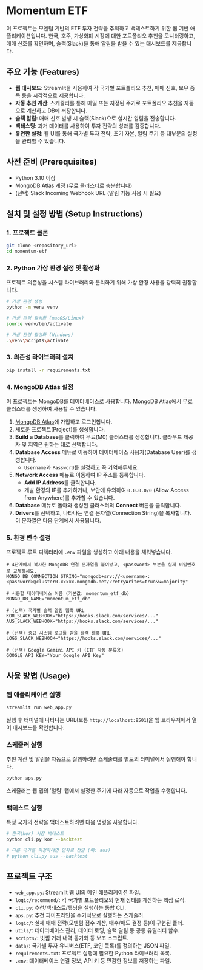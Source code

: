 # Momentum ETF

이 프로젝트는 모멘텀 기반의 ETF 투자 전략을 추적하고 백테스트하기 위한 웹 기반 애플리케이션입니다. 한국, 호주, 가상화폐 시장에 대한 포트폴리오 추천을 모니터링하고, 매매 신호를 확인하며, 슬랙(Slack)을 통해 알림을 받을 수 있는 대시보드를 제공합니다.

## 주요 기능 (Features)

*   **웹 대시보드**: Streamlit을 사용하여 각 국가별 포트폴리오 추천, 매매 신호, 보유 종목 등을 시각적으로 제공합니다.
*   **자동 추천 계산**: 스케줄러를 통해 매일 또는 지정된 주기로 포트폴리오 추천을 자동으로 계산하고 DB에 저장합니다.
*   **슬랙 알림**: 매매 신호 발생 시 슬랙(Slack)으로 실시간 알림을 전송합니다.
*   **백테스팅**: 과거 데이터를 사용하여 투자 전략의 성과를 검증합니다.
*   **유연한 설정**: 웹 UI를 통해 국가별 투자 전략, 초기 자본, 알림 주기 등 대부분의 설정을 관리할 수 있습니다.

## 사전 준비 (Prerequisites)

*   Python 3.10 이상
*   MongoDB Atlas 계정 (무료 클러스터로 충분합니다)
*   (선택) Slack Incoming Webhook URL (알림 기능 사용 시 필요)

## 설치 및 설정 방법 (Setup Instructions)

### 1. 프로젝트 클론

```bash
git clone <repository_url>
cd momentum-etf
```

### 2. Python 가상 환경 설정 및 활성화

프로젝트 의존성을 시스템 라이브러리와 분리하기 위해 가상 환경 사용을 강력히 권장합니다.

```bash
# 가상 환경 생성
python -m venv venv

# 가상 환경 활성화 (macOS/Linux)
source venv/bin/activate

# 가상 환경 활성화 (Windows)
.\venv\Scripts\activate
```

### 3. 의존성 라이브러리 설치

```bash
pip install -r requirements.txt
```

### 4. MongoDB Atlas 설정

이 프로젝트는 MongoDB를 데이터베이스로 사용합니다. MongoDB Atlas에서 무료 클러스터를 생성하여 사용할 수 있습니다.

1.  [MongoDB Atlas](https://www.mongodb.com/cloud/atlas)에 가입하고 로그인합니다.
2.  새로운 프로젝트(Project)를 생성합니다.
3.  **Build a Database**를 클릭하여 무료(M0) 클러스터를 생성합니다. 클라우드 제공자 및 지역은 원하는 대로 선택합니다.
4.  **Database Access** 메뉴로 이동하여 데이터베이스 사용자(Database User)를 생성합니다.
    *   `Username`과 `Password`를 설정하고 꼭 기억해두세요.
5.  **Network Access** 메뉴로 이동하여 IP 주소를 등록합니다.
    *   **Add IP Address**를 클릭합니다.
    *   개발 환경의 IP를 추가하거나, 보안에 유의하여 `0.0.0.0/0` (Allow Access from Anywhere)를 추가할 수 있습니다.
6.  **Database** 메뉴로 돌아와 생성된 클러스터의 **Connect** 버튼을 클릭합니다.
7.  **Drivers**를 선택하고, 나타나는 연결 문자열(Connection String)을 복사합니다. 이 문자열은 다음 단계에서 사용됩니다.

### 5. 환경 변수 설정

프로젝트 루트 디렉터리에 `.env` 파일을 생성하고 아래 내용을 채워넣습니다.

```env
# 4단계에서 복사한 MongoDB 연결 문자열을 붙여넣고, <password> 부분을 실제 비밀번호로 교체하세요.
MONGO_DB_CONNECTION_STRING="mongodb+srv://<username>:<password>@cluster0.xxxxx.mongodb.net/?retryWrites=true&w=majority"

# 사용할 데이터베이스 이름 (기본값: momentum_etf_db)
MONGO_DB_NAME="momentum_etf_db"

# (선택) 국가별 슬랙 알림 웹훅 URL
KOR_SLACK_WEBHOOK="https://hooks.slack.com/services/..."
AUS_SLACK_WEBHOOK="https://hooks.slack.com/services/..."

# (선택) 중요 시스템 로그를 받을 슬랙 웹훅 URL
LOGS_SLACK_WEBHOOK="https://hooks.slack.com/services/..."

# (선택) Google Gemini API 키 (ETF 자동 분류용)
GOOGLE_API_KEY="Your_Google_API_Key"
```

## 사용 방법 (Usage)

### 웹 애플리케이션 실행

```bash
streamlit run web_app.py
```

실행 후 터미널에 나타나는 URL(보통 `http://localhost:8501`)을 웹 브라우저에서 열어 대시보드를 확인합니다.

### 스케줄러 실행

추천 계산 및 알림을 자동으로 실행하려면 스케줄러를 별도의 터미널에서 실행해야 합니다.

```bash
python aps.py
```

스케줄러는 웹 앱의 '알림' 탭에서 설정한 주기에 따라 자동으로 작업을 수행합니다.

### 백테스트 실행

특정 국가의 전략을 백테스트하려면 다음 명령을 사용합니다.

```bash
# 한국(kor) 시장 백테스트
python cli.py kor --backtest

# 다른 국가를 지정하려면 인자로 전달 (예: aus)
# python cli.py aus --backtest
```

## 프로젝트 구조

*   `web_app.py`: Streamlit 웹 UI의 메인 애플리케이션 파일.
*   `logic/recommend/`: 각 국가별 포트폴리오의 현재 상태를 계산하는 핵심 로직.
*   `cli.py`: 추천/백테스트/튜닝을 실행하는 통합 CLI.
*   `aps.py`: 추천 파이프라인을 주기적으로 실행하는 스케줄러.
*   `logic/`: 실제 매매 전략(모멘텀 점수 계산, 매수/매도 결정 등)이 구현된 폴더.
*   `utils/`: 데이터베이스 관리, 데이터 로딩, 슬랙 알림 등 공통 유틸리티 함수.
*   `scripts/`: 빗썸 거래 내역 동기화 등 보조 스크립트.
*   `data/`: 국가별 투자 유니버스(ETF, 코인 목록)를 정의하는 JSON 파일.
*   `requirements.txt`: 프로젝트 실행에 필요한 Python 라이브러리 목록.
*   `.env`: 데이터베이스 연결 정보, API 키 등 민감한 정보를 저장하는 파일.
